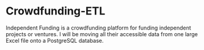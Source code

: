# Crowdfunding-ETL
Independent Funding is a crowdfunding platform for funding independent projects or ventures. I will be moving all their accessible data from one large Excel file onto a PostgreSQL database.

